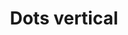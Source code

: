 ---
title: Dots vertical
tags:
icon: dots-vertical
svg: '<svg xmlns="http://www.w3.org/2000/svg" width="24" height="24" fill="none" viewBox="0 0 24 24" stroke-width="1.5" stroke-linecap="round" stroke-linejoin="round" stroke="currentColor"><path d="M12 8h.01M12 12h.01M12 16h.01"/></svg>'
---